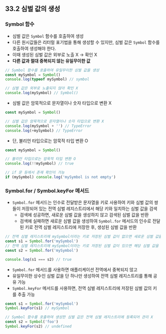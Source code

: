 ## 33.2 심벌 값의 생성

### Symbol 함수

- 심벌 값은 `Symbol` 함수를 호출하여 생성
- 다른 원시값들은 리터럴 표기법을 통해 생성할 수 있지만, 심벌 값은 `Symbol` 함수를 호출하여 생성해야 한다.
- 이때 생성된 심벌 값은 외부로 노출 X → 확인 X
- **다른 값과 절대 중복되지 않는 유일무이한 값**

```js
// Symbol 함수를 호출하여 유일무이한 심벌 값을 생성
const mySymbol = Symbol()
console.log(typeof mySymbol) // symbol

// 심벌 값은 외부로 노출되지 않아 확인 X
console.log(mySymbol) // Symbol()
```

- 심벌 값은 암묵적으로 문자열이나 숫자 타입으로 변환 X

```js
const mySymbol = Symbol()

// 심벌 값은 암묵적으로 문자열이나 숫자 타입으로 변환 X
console.log(mySymbol + '') // TypeError
console.log(+mySymbol) // TypeError
```

- 단, 불리언 타입으로는 암묵적 타입 변환 O

```js
const mySymbol = Symbol()

// 불리언 타입으로는 암묵적 타입 변환 O
console.log(!!mySymbol) // true

// if 문 등에서 존재 확인이 가능
if (mySymbol) console.log('mySymbol is not empty')
```

### Symbol.for / Symbol.keyFor 메서드

- `Symbol.for` 메서드는 인수로 전달받은 문자열을 키로 사용하여 키와 심벌 값의 쌍들이 저장되어 있는 전역 심벌 레지스트리에서 해당 키와 일치하는 심벌 값을 검색
    - 검색에 성공하면, 새로운 심벌 값을 생성하지 않고 검색된 심벌 값을 반환
    - 검색에 실패하면 새로운 심벌 값을 생성하여 `Symbol.for` 메서드의 인수로 전달된 키로 전역 심벌 레지스트리에 저장한 후, 생성된 심벌 값을 반환

```js
// 전역 심벌 레지스트리에 mySymbol이라는 키로 저장된 심벌 값이 없으면 새로운 심벌 값을 생성
const s1 = Symbol.for('mySymbol')
// 전역 심벌 레지스트리에 mySymbol이라는 키로 저장된 심벌 값이 있으면 해당 심벌 값을 반환
const s2 = Symbol.for('mySymbol')

console.log(s1 === s2) // true
```

- `Symbol.for` 메서드를 사용하면 애플리케이션 전역에서 중복되지 않고
- 유일무이한 상수인 심벌 값을 단 하나만 생성하여 전역 심벌 레지스트리를 통해 공유 가능
- `Symbol.keyFor` 메서드를 사용하면, 전역 심벌 레지스트리에 저장된 심벌 값의 키를 추출 가능

```js
const s1 = Symbol.for('mySymbol')
Symbol.keyFor(s1) // mySymbol

// Symbol 함수를 호출하여 생성한 심벌 값은 전역 심벌 레지스트리에 등록되어 관리 X
const s2 = Symbol('foo')
Symbol.keyFor(s2) // undefined
```